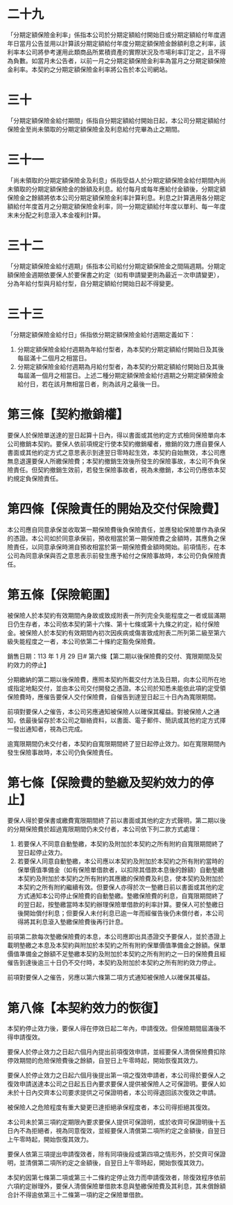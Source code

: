 # 二十九

「分期定額保險金利率」係指本公司於分期定額給付開始日或分期定額給付年度週年日當月公告並用以計算該分期定額給付年度分期定額保險金餘額利息之利率，該利率本公司將參考運用此類商品所累積資產的實際狀況及市場利率訂定之，且不得為負數。如當月未公告者，以前一月之分期定額保險金利率為當月之分期定額保險金利率。本契約之分期定額保險金利率將公告於本公司網站。

# 三十

「分期定額保險金給付期間」係指自分期定額給付開始日起，本公司分期定額給付保險金至尚未領取的分期定額保險金及利息給付完畢為止之期間。

# 三十一

「尚未領取的分期定額保險金及利息」係指受益人於分期定額保險金給付期間內尚未領取的分期定額保險金的餘額及利息。給付每月或每年應給付金額後，分期定額保險金之餘額將依本公司分期定額保險金利率計算利息。利息之計算適用各分期定額給付年度首月之分期定額保險金利率，同一分期定額給付年度以單利、每一年度末未分配之利息滾入本金複利計算。

# 三十二

「分期定額保險金給付週期」係指本公司給付分期定額保險金之間隔週期。分期定額保險金週期依要保人於要保書之約定（如有申請變更則為最近ㄧ次申請變更），分為年給付型與月給付型，自分期定額給付開始日起不得變更。

# 三十三

「分期定額保險金給付日」係指依分期定額保險金給付週期定義如下：

1. 分期定額保險金給付週期為年給付型者，為本契約分期定額給付開始日及其後每屆滿十二個月之相當日。
2. 分期定額保險金給付週期為月給付型者，為本契約分期定額給付開始日及其後每屆滿一個月之相當日。上述二種分期定額保險金給付週期之分期定額保險金給付日，若在該月無相當日者，則為該月之最後一日。

# 第三條【契約撤銷權】

要保人於保險單送達的翌日起算十日內，得以書面或其他約定方式檢同保險單向本公司撤銷本契約。要保人依前項規定行使本契約撤銷權者，撤銷的效力應自要保人書面或其他約定方式之意思表示到達翌日零時起生效，本契約自始無效，本公司應無息退還要保人所繳保險費；本契約撤銷生效後所發生的保險事故，本公司不負保險責任。但契約撤銷生效前，若發生保險事故者，視為未撤銷，本公司仍應依本契約規定負保險責任。

# 第四條【保險責任的開始及交付保險費】

本公司應自同意承保並收取第一期保險費後負保險責任，並應發給保險單作為承保的憑證。本公司如於同意承保前，預收相當於第一期保險費之金額時，其應負之保險責任，以同意承保時溯自預收相當於第一期保險費金額時開始。前項情形，在本公司為同意承保與否之意思表示前發生應予給付之保險事故時，本公司仍負保險責任。

# 第五條【保險範圍】

被保險人於本契約有效期間內身故或致成附表一所列完全失能程度之一者或屆滿期日仍生存者，本公司依本契約第十六條、第十七條或第十九條之約定，給付保險金。被保險人於本契約有效期間內初次因疾病或傷害致成附表二所列第二級至第六級失能程度之一者，本公司依第二十條約定豁免保險費。

銷售日期：113 年 1 月 29 日# 第六條【第二期以後保險費的交付、寬限期間及契約效力的停止】

分期繳納的第二期以後保險費，應照本契約所載交付方法及日期，向本公司所在地或指定地點交付，並由本公司交付開發之憑證。本公司於知悉未能依此項約定受領保險費時，應催告要保人交付保險費，自催告到達翌日起三十日內為寬限期間。

前項對要保人之催告，本公司另應通知被保險人以確保其權益。對被保險人之通知，依最後留存於本公司之聯絡資料，以書面、電子郵件、簡訊或其他約定方式擇一發出通知者，視為已完成。

逾寬限期間仍未交付者，本契約自寬限期間終了翌日起停止效力。如在寬限期間內發生保險事故時，本公司仍負保險責任。

# 第七條【保險費的墊繳及契約效力的停止】

要保人得於要保書或繳費寬限期間終了前以書面或其他約定方式聲明，第二期以後的分期保險費於超過寬限期間仍未交付者，本公司依下列二款方式處理：

1. 若要保人不同意自動墊繳，本契約及附加於本契約之所有附約自寬限期間終了翌日起停止效力。
2. 若要保人同意自動墊繳，本公司應以本契約及附加於本契約之所有附約當時的保單價值準備金（如有保險單借款者，以扣除其借款本息後的餘額）自動墊繳本契約及附加於本契約之所有附約其應繳的保險費及利息，使本契約及附加於本契約之所有附約繼續有效。但要保人亦得於次一墊繳日前以書面或其他約定方式通知本公司停止保險費的自動墊繳。墊繳保險費的利息，自寬限期間終了的翌日起，按墊繳當時本契約辦理保險單借款的利率計算。要保人可於墊繳日後開始償付利息；但要保人未付利息已逾一年而經催告後仍未償付者，本公司得將其利息滾入墊繳保險費後再行計息。

前項第二款每次墊繳保險費的本息，本公司應即出具憑證交予要保人，並於憑證上載明墊繳之本息及本契約與附加於本契約之所有附約保單價值準備金之餘額。保單價值準備金之餘額不足墊繳本契約及附加於本契約之所有附約之一日的保險費且經催告到達後逾三十日仍不交付時，本契約及附加於本契約之所有附約效力停止。

前項對要保人之催告，另應以第六條第二項方式通知被保險人以確保其權益。

# 第八條【本契約效力的恢復】

本契約停止效力後，要保人得在停效日起二年內，申請復效。但保險期間屆滿後不得申請復效。

要保人於停止效力之日起六個月內提出前項復效申請，並經要保人清償保險費扣除停效期間的危險保險費後之餘額，自翌日上午零時起，開始恢復其效力。

要保人於停止效力之日起六個月後提出第一項之復效申請者，本公司得於要保人之復效申請送達本公司之日起五日內要求要保人提供被保險人之可保證明。要保人如未於十日內交齊本公司要求提供之可保證明者，本公司得退回該次復效之申請。

被保險人之危險程度有重大變更已達拒絕承保程度者，本公司得拒絕其復效。

本公司未於第三項約定期限內要求要保人提供可保證明，或於收齊可保證明後十五日內不為拒絕者，視為同意復效，並經要保人清償第二項所約定之金額後，自翌日上午零時起，開始恢復其效力。

要保人依第三項提出申請復效者，除有同項後段或第四項之情形外，於交齊可保證明，並清償第二項所約定之金額後，自翌日上午零時起，開始恢復其效力。

本契約因第七條第二項或第三十二條約定停止效力而申請復效者，除復效程序依前六項約定辦理外，要保人清償保險單借款本息與墊繳保險費及其利息，其未償餘額合計不得逾依第三十二條第一項約定之保險單借款。